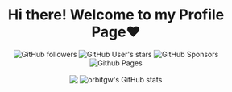 <div align="center"><h1> Hi there! Welcome to my Profile Page❤️ </h1>

<img alt="GitHub followers" src="https://img.shields.io/github/followers/orbitgw?style=for-the-badge"> <img alt="GitHub User's stars" src="https://img.shields.io/github/stars/orbitgw?affiliations=OWNER%2CCOLLABORATOR&style=for-the-badge&color=orange"> <img alt="GitHub Sponsors" src="https://img.shields.io/github/sponsors/orbitgw?style=for-the-badge&logo=githubsponsors&color=%23ff69b4"> <img alt="Github Pages" src="https://img.shields.io/badge/Github%20Pages-https%3A%2F%2Forbitgw.github.io%2F-blueviolet?style=for-the-badge&logo=github&link=https://orbitgw.github.io/">
  

<img align="center" src="https://github-readme-stats.vercel.app/api/top-langs/?username=orbitgw&show_icons=true&theme=tokyonight&layout=compact" />
<img align="center" src="https://github-readme-stats.vercel.app/api?username=orbitgw&count_private=true&show_icons=true&theme=tokyonight" alt="orbitgw's GitHub stats" />


</div>
